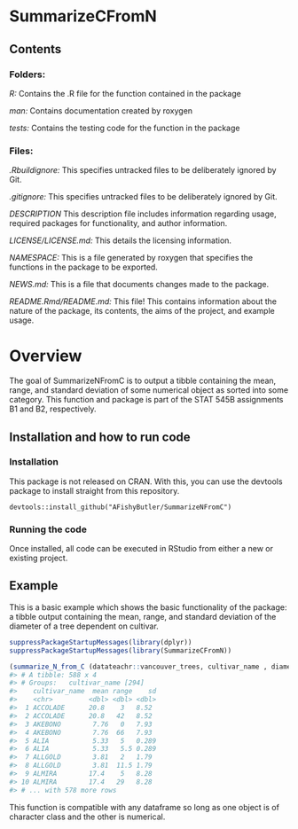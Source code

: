 
<!-- README.md is generated from README.Rmd. Please edit that file -->

# SummarizeCFromN

## Contents

### Folders:

*R:* Contains the .R file for the function contained in the package

*man:* Contains documentation created by roxygen

*tests:* Contains the testing code for the function in the package

### Files:

*.Rbuildignore:* This specifies untracked files to be deliberately
ignored by Git.

*.gitignore:* This specifies untracked files to be deliberately ignored
by Git.

*DESCRIPTION* This description file includes information regarding
usage, required packages for functionality, and author information.

*LICENSE/LICENSE.md:* This details the licensing information.

*NAMESPACE:* This is a file generated by roxygen that specifies the
functions in the package to be exported.

*NEWS.md:* This is a file that documents changes made to the package.

*README.Rmd/README.md:* This file! This contains information about the
nature of the package, its contents, the aims of the project, and
example usage.

# Overview

<!-- badges: start -->
<!-- badges: end -->

The goal of SummarizeNFromC is to output a tibble containing the mean,
range, and standard deviation of some numerical object as sorted into
some category. This function and package is part of the STAT 545B
assignments B1 and B2, respectively.

## Installation and how to run code

### Installation

This package is not released on CRAN. With this, you can use the
devtools package to install straight from this repository.

    devtools::install_github("AFishyButler/SummarizeNFromC")

### Running the code

Once installed, all code can be executed in RStudio from either a new or
existing project.

## Example

This is a basic example which shows the basic functionality of the
package: a tibble output containing the mean, range, and standard
deviation of the diameter of a tree dependent on cultivar.

``` r
suppressPackageStartupMessages(library(dplyr))
suppressPackageStartupMessages(library(SummarizeCFromN))

(summarize_N_from_C (datateachr::vancouver_trees, cultivar_name , diameter ))
#> # A tibble: 588 x 4
#> # Groups:   cultivar_name [294]
#>    cultivar_name  mean range    sd
#>    <chr>         <dbl> <dbl> <dbl>
#>  1 ACCOLADE      20.8    3   8.52 
#>  2 ACCOLADE      20.8   42   8.52 
#>  3 AKEBONO        7.76   0   7.93 
#>  4 AKEBONO        7.76  66   7.93 
#>  5 ALIA           5.33   5   0.289
#>  6 ALIA           5.33   5.5 0.289
#>  7 ALLGOLD        3.81   2   1.79 
#>  8 ALLGOLD        3.81  11.5 1.79 
#>  9 ALMIRA        17.4    5   8.28 
#> 10 ALMIRA        17.4   29   8.28 
#> # ... with 578 more rows
```

This function is compatible with any dataframe so long as one object is
of character class and the other is numerical.
